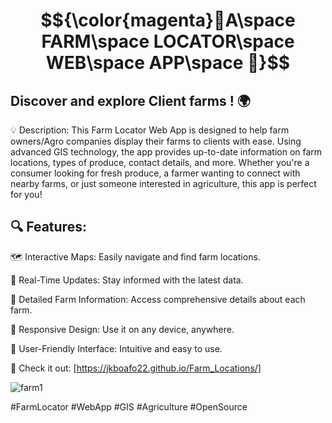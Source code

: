 # $${\color{magenta}🌾A\space FARM\space LOCATOR\space WEB\space APP\space 🚜}$$  





## Discover and explore Client farms ! 🌍

💡 Description:
This Farm Locator Web App is designed to help farm owners/Agro companies display their farms to clients with ease. Using advanced GIS technology, the app provides up-to-date information on farm locations, types of produce, contact details, and more. Whether you're a consumer looking for fresh produce, a farmer wanting to connect with nearby farms, or just someone interested in agriculture, this app is perfect for you!



## 🔍 Features:

🗺️ Interactive Maps: Easily navigate and find farm locations.

📡 Real-Time Updates: Stay informed with the latest data.


📝 Detailed Farm Information: Access comprehensive details about each farm.


📱 Responsive Design: Use it on any device, anywhere.


🔄 User-Friendly Interface: Intuitive and easy to use.




🌟 Check it out: [https://jkboafo22.github.io/Farm_Locations/]



![farm1](https://github.com/Jkboafo22/Farm_Locations/assets/65027196/2ebbee2a-77ae-4edc-af7f-c6a27678f9e5)


#FarmLocator #WebApp #GIS #Agriculture #OpenSource
